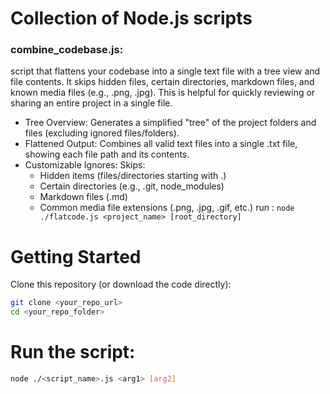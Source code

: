 # Collection of Node.js scripts

### combine_codebase.js: 

script that flattens your codebase into a single text file with a tree view and file contents. It skips hidden files, certain directories, markdown files, and known media files (e.g., .png, .jpg). This is helpful for quickly reviewing or sharing an entire project in a single file.
- Tree Overview: Generates a simplified "tree" of the project folders and files (excluding ignored files/folders).
- Flattened Output: Combines all valid text files into a single .txt file, showing each file path and its contents.
- Customizable Ignores: Skips:
    - Hidden items (files/directories starting with .)
    - Certain directories (e.g., .git, node_modules)
    - Markdown files (.md)
    - Common media file extensions (.png, .jpg, .gif, etc.)
run : `node ./flatcode.js <project_name> [root_directory]`


# Getting Started
Clone this repository (or download the code directly):
```bash
git clone <your_repo_url>
cd <your_repo_folder>
```

# Run the script:

```bash
node ./<script_name>.js <arg1> [arg2]
```